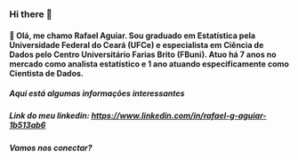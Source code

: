 ### Hi there 👋

#### 🔭 Olá, me chamo Rafael Aguiar. Sou graduado em Estatística pela Universidade Federal do Ceará (UFCe) e especialista em Ciência de Dados pelo Centro Universitário Farias Brito (FBuni). Atuo há 7 anos no mercado como analista estatístico e 1 ano atuando especificamente como Cientista de Dados.

##### Aqui está algumas informações interessantes

##### Link do meu linkedin: https://www.linkedin.com/in/rafael-g-aguiar-1b513ab6

##### Vamos nos conectar?


